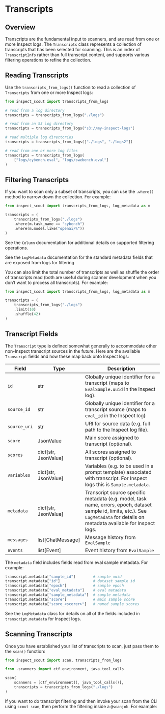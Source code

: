 # Transcripts


## Overview

Transcripts are the fundamental input to scanners, and are read from one
or more Inspect logs. The `Transcripts` class represents a collection of
transcripts that has been selected for scanning. This is an index of
`TranscriptInfo` rather than full transcript content, and supports
various filtering operations to refine the collection.

## Reading Transcripts

Use the `transcripts_from_logs()` function to read a collection of
`Transcripts` from one or more Inspect logs:

``` python
from inspect_scout import transcripts_from_logs

# read from a log directory
transcripts = transcripts_from_logs("./logs")

# read from an S3 log directory
transcripts = transcripts_from_logs("s3://my-inspect-logs")

# read multiple log directories
transcripts = transcripts_from_logs(["./logs", "./logs2"])

# read from one or more log files
transcripts = transcripts_from_logs(
    ["logs/cybench.eval", "logs/swebench.eval"]
)
```

## Filtering Transcripts

If you want to scan only a subset of transcripts, you can use the
`.where()` method to narrow down the collection. For example:

``` python
from inspect_scout import transcripts_from_logs, log_metadata as m

transcripts = (
    transcripts_from_logs("./logs")
    .where(m.task_name == "cybench")
    .where(m.model.like("openai/%"))
)
```

See the `Column` documentation for additional details on supported
filtering operations.

See the `LogMetadata` documentation for the standard metadata fields
that are exposed from logs for filtering.

You can also limit the total number of transcripts as well as shuffle
the order of transcripts read (both are useful during scanner
development when you don’t want to process all transcripts). For
example:

``` python
from inspect_scout import transcripts_from_logs, log_metadata as m

transcripts = (
    transcripts_from_logs("./logs")
    .limit(10)
    .shuffle(42)
)
```

## Transcript Fields

The `Transcript` type is defined somewhat generally to accommodate other
non-Inspect transcript sources in the future. Here are the available
`Transcript` fields and how these map back onto Inspect logs:

| Field | Type | Description |
|----|----|----|
| `id` | str | Globally unique identifier for a transcript (maps to `EvalSample.uuid` in the Inspect log). |
| `source_id` | str | Globally unique identifier for a transcript source (maps to `eval_id` in the Inspect log) |
| `source_uri` | str | URI for source data (e.g. full path to the Inspect log file). |
| `score` | JsonValue | Main score assigned to transcript (optional). |
| `scores` | dict\[str, JsonValue\] | All scores assigned to transcript (optional). |
| `variables` | dict\[str, JsonValue\] | Variables (e.g. to be used in a prompt template) associated with transcript. For Inspect logs this is `Sample.metadata`. |
| `metadata` | dict\[str, JsonValue\] | Transcript source specific metadata (e.g. model, task name, errors, epoch, dataset sample id, limits, etc.). See `LogMetadata` for details on metadata available for Inspect logs. |
| `messages` | list\[ChatMessage\] | Message history from `EvalSample` |
| `events` | list\[Event\] | Event history from `EvalSample` |

The `metadata` field includes fields read from eval sample metadata. For
example:

``` python
transcript.metadata["sample_id"]        # sample uuid 
transcript.metadata["id"]               # dataset sample id 
transcript.metadata["epoch"]            # sample epoch
transcript.metadata["eval_metadata"]    # eval metadata
transcript.metadata["sample_metadata"]  # sample metadata
transcript.metadata["score"]            # main sample score 
transcript.metadata["score_<scorer>"]   # named sample scores
```

See the `LogMetadata` class for details on all of the fields included in
`transcript.metadata` for Inspect logs.

## Scanning Transcripts

Once you have established your list of transcripts to scan, just pass
them to the `scan()` function:

``` python
from inspect_scout import scan, transcripts_from_logs

from .scanners import ctf_environment, java_tool_calls

scan(
    scanners = [ctf_environment(), java_tool_calls()],
    transcripts = transcripts_from_logs("./logs")
)
```

If you want to do transcript filtering and then invoke your scan from
the CLI using `scout scan`, then perform the filtering inside a
`@scanjob`. For example:
